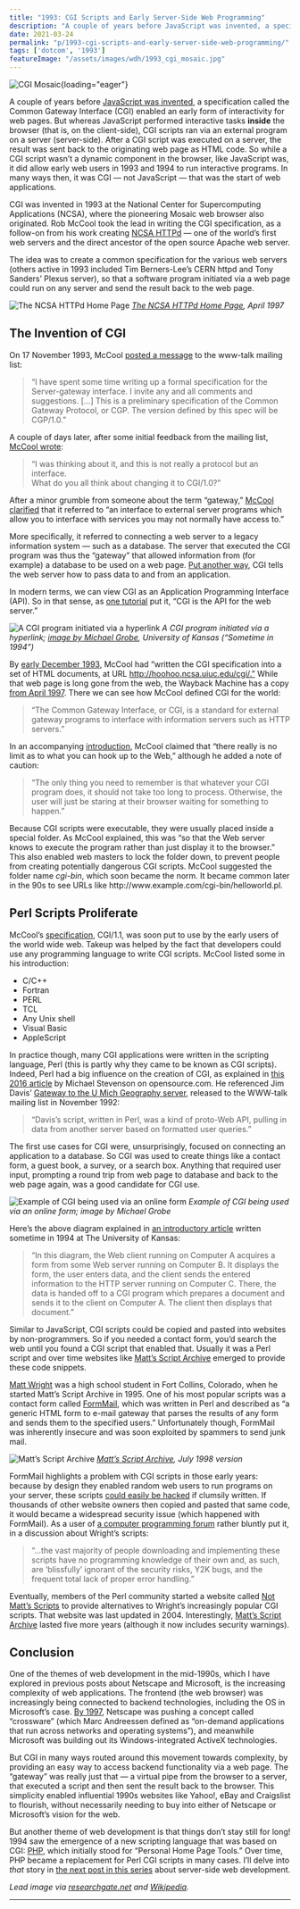 ```yaml
---
title: "1993: CGI Scripts and Early Server-Side Web Programming"
description: "A couple of years before JavaScript was invented, a specification called the Common Gateway Interface (CGI) enabled an early form of interactivity for web pages."
date: 2021-03-24
permalink: "p/1993-cgi-scripts-and-early-server-side-web-programming/"
tags: ['dotcom', '1993']
featureImage: "/assets/images/wdh/1993_cgi_mosaic.jpg"
---
```

![CGI Mosaic](/assets/images/wdh/1993_cgi_mosaic.jpg){loading="eager"}

A couple of years before [JavaScript was invented](https://webdevelopmenthistory.com/1995-the-birth-of-javascript/), a specification called the Common Gateway Interface (CGI) enabled an early form of interactivity for web pages. But whereas JavaScript performed interactive tasks **inside** the browser (that is, on the client-side), CGI scripts ran via an external program on a server (server-side). After a CGI script was executed on a server, the result was sent back to the originating web page as HTML code. So while a CGI script wasn’t a dynamic component in the browser, like JavaScript was, it did allow early web users in 1993 and 1994 to run interactive programs. In many ways then, it was CGI — not JavaScript — that was the start of web applications.

CGI was invented in 1993 at the National Center for Supercomputing Applications (NCSA), where the pioneering Mosaic web browser also originated. Rob McCool took the lead in writing the CGI specification, as a follow-on from his work creating [NCSA HTTPd](https://en.wikipedia.org/wiki/NCSA_HTTPd) — one of the world’s first web servers and the direct ancestor of the open source Apache web server.

The idea was to create a common specification for the various web servers (others active in 1993 included Tim Berners-Lee’s CERN httpd and Tony Sanders’ Plexus server), so that a software program initiated via a web page could run on any server and send the result back to the web page.

![The NCSA HTTPd Home Page](/assets/images/wdh/ncsa_http_homepage_april97-1024x704.jpg)
*[The NCSA HTTPd Home Page](https://web.archive.org/web/19970414055941/http://hoohoo.ncsa.uiuc.edu/), April 1997*

The Invention of CGI
--------------------

On 17 November 1993, McCool [posted a message](http://1997.webhistory.org/www.lists/www-talk.1993q4/0518.html) to the www-talk mailing list:

> “I have spent some time writing up a formal specification for the Server-gateway interface. I invite any and all comments and suggestions. \[…\] This is a preliminary specification of the Common Gateway Protocol, or CGP. The version defined by this spec will be CGP/1.0.”

A couple of days later, after some initial feedback from the mailing list, [McCool wrote](http://1997.webhistory.org/www.lists/www-talk.1993q4/0540.html):

> “I was thinking about it, and this is not really a protocol but an interface.  
What do you all think about changing it to CGI/1.0?”

After a minor grumble from someone about the term “gateway,” [McCool clarified](http://1997.webhistory.org/www.lists/www-talk.1993q4/0563.html) that it referred to “an interface to external server programs which allow you to interface with services you may not normally have access to.”

More specifically, it referred to connecting a web server to a legacy information system — such as a database. The server that executed the CGI program was thus the “gateway” that allowed information from (for example) a database to be used on a web page. [Put another way](https://stackoverflow.com/questions/2089271/what-is-common-gateway-interface-cgi), CGI tells the web server how to pass data to and from an application.

In modern terms, we can view CGI as an Application Programming Interface (API). So in that sense, as [one tutorial](http://www.whizkidtech.redprince.net/cgi-bin/tutorial) put it, “CGI is the API for the web server.”

![A CGI program initiated via a hyperlink](/assets/images/wdh/cgi1-1024x733.png)
*A CGI program initiated via a hyperlink; [image by Michael Grobe](http://condor.cc.ku.edu/~grobe/docs/forms-intro.shtml), University of Kansas (“Sometime in 1994”)*

By [early December 1993](http://1997.webhistory.org/www.lists/www-talk.1993q4/0685.html), McCool had “written the CGI specification into a set of HTML documents, at URL http://hoohoo.ncsa.uiuc.edu/cgi/.” While that web page is long gone from the web, the Wayback Machine has a copy [from April 1997](https://web.archive.org/web/19970414060000/http://hoohoo.ncsa.uiuc.edu/cgi/). There we can see how McCool defined CGI for the world:

> “The Common Gateway Interface, or CGI, is a standard for external gateway programs to interface with information servers such as HTTP servers.”

In an accompanying [introduction](https://web.archive.org/web/19971210170704/http://hoohoo.ncsa.uiuc.edu/cgi/intro.html), McCool claimed that “there really is no limit as to what you can hook up to the Web,” although he added a note of caution:

> “The only thing you need to remember is that whatever your CGI program does, it should not take too long to process. Otherwise, the user will just be staring at their browser waiting for something to happen.”

Because CGI scripts were executable, they were usually placed inside a special folder. As McCool explained, this was “so that the Web server knows to execute the program rather than just display it to the browser.” This also enabled web masters to lock the folder down, to prevent people from creating potentially dangerous CGI scripts. McCool suggested the folder name _cgi-bin_, which soon became the norm. It became common later in the 90s to see URLs like http&#58;&#47;&#47;www&#46;example&#46;com&#47;cgi-bin&#47;helloworld&#46;pl.

Perl Scripts Proliferate
------------------------

McCool’s [specification](https://web.archive.org/web/19971210170807/http://hoohoo.ncsa.uiuc.edu/cgi/interface.html), CGI/1.1, was soon put to use by the early users of the world wide web. Takeup was helped by the fact that developers could use any programming language to write CGI scripts. McCool listed some in his introduction:

*   C/C++
*   Fortran
*   PERL
*   TCL
*   Any Unix shell
*   Visual Basic
*   AppleScript

In practice though, many CGI applications were written in the scripting language, Perl (this is partly why they came to be known as CGI scripts). Indeed, Perl had a big influence on the creation of CGI, as explained in [this 2016 article](https://opensource.com/life/16/11/perl-and-birth-dynamic-web) by Michael Stevenson on opensource.com. He referenced Jim Davis’ [Gateway to the U Mich Geography server](https://lists.w3.org/Archives/Public/www-talk/1992NovDec/0060.html), released to the WWW-talk mailing list in November 1992:

> “Davis’s script, written in Perl, was a kind of proto-Web API, pulling in data from another server based on formatted user queries.”

The first use cases for CGI were, unsurprisingly, focused on connecting an application to a database. So CGI was used to create things like a contact form, a guest book, a survey, or a search box. Anything that required user input, prompting a round trip from web page to database and back to the web page again, was a good candidate for CGI use.

![Example of CGI being used via an online form](/assets/images/wdh/cgi2-1024x742.png)
*Example of CGI being used via an online form; image by Michael Grobe*

Here’s the above diagram explained in [an introductory article](http://condor.cc.ku.edu/~grobe/docs/forms-intro.shtml) written sometime in 1994 at The University of Kansas:

> “In this diagram, the Web client running on Computer A acquires a form from some Web server running on Computer B. It displays the form, the user enters data, and the client sends the entered information to the HTTP server running on Computer C. There, the data is handed off to a CGI program which prepares a document and sends it to the client on Computer A. The client then displays that document.”

Similar to JavaScript, CGI scripts could be copied and pasted into websites by non-programmers. So if you needed a contact form, you’d search the web until you found a CGI script that enabled that. Usually it was a Perl script and over time websites like [Matt’s Script Archive](https://web.archive.org/web/19980709151514/http://scriptarchive.com/) emerged to provide these code snippets.

[Matt Wright](https://web.archive.org/web/19970130232402/http://www.worldwidemart.com/mattw/) was a high school student in Fort Collins, Colorado, when he started Matt’s Script Archive in 1995. One of his most popular scripts was a contact form called [FormMail](http://www.scriptarchive.com/formmail.html), which was written in Perl and described as “a generic HTML form to e-mail gateway that parses the results of any form and sends them to the specified users.” Unfortunately though, FormMail was inherently insecure and was soon exploited by spammers to send junk mail.

![Matt’s Script Archive](/assets/images/wdh/matts_script_archive98-1024x754.jpg)
*[Matt’s Script Archive](https://web.archive.org/web/19980709151514/http://scriptarchive.com/), July 1998 version*

FormMail highlights a problem with CGI scripts in those early years: because by design they enabled random web users to run programs on your server, these scripts [could easily be hacked](https://web.archive.org/web/20020221182749/http://datacreek.net/webgear/tips/fmailspam.html) if clumsily written. If thousands of other website owners then copied and pasted that same code, it would became a widespread security issue (which happened with FormMail). As a user of [a computer programming forum](http://computer-programming-forum.com/53-perl/f47edf76a5dbbfa4.htm) rather bluntly put it, in a discussion about Wright’s scripts:

> “…the vast majority of people downloading and implementing these scripts have no programming knowledge of their own and, as such, are ‘blissfully’ ignorant of the security risks, Y2K bugs, and the frequent total lack of proper error handling.”

Eventually, members of the Perl community started a website called [Not Matt’s Scripts](http://nms-cgi.sourceforge.net/) to provide alternatives to Wright’s increasingly popular CGI scripts. That website was last updated in 2004. Interestingly, [Matt’s Script Archive](http://www.scriptarchive.com/) lasted five more years (although it now includes security warnings).

Conclusion
----------

One of the themes of web development in the mid-1990s, which I have explored in previous posts about Netscape and Microsoft, is the increasing complexity of web applications. The frontend (the web browser) was increasingly being connected to backend technologies, including the OS in Microsoft’s case. [By 1997](https://webdevelopmenthistory.com/1997-netscape-crossware-vs-the-windows-web/), Netscape was pushing a concept called “crossware” (which Marc Andreessen defined as “on-demand applications that run across networks and operating systems”), and meanwhile Microsoft was building out its Windows-integrated ActiveX technologies.

But CGI in many ways routed around this movement towards complexity, by providing an easy way to access backend functionality via a web page. The “gateway” was really just that — a virtual pipe from the browser to a server, that executed a script and then sent the result back to the browser. This simplicity enabled influential 1990s websites like Yahoo!, eBay and Craigslist to flourish, without necessarily needing to buy into either of Netscape or Microsoft’s vision for the web.

But another theme of web development is that things don’t stay still for long! 1994 saw the emergence of a new scripting language that was based on CGI: [PHP](https://www.php.net/manual/en/history.php.php), which initially stood for “Personal Home Page Tools.” Over time, PHP became a replacement for Perl CGI scripts in many cases. I’ll delve into _that_ story in [the next post in this series](https://webdevelopmenthistory.com/1995-php-quietly-launches-as-a-cgi-scripts-toolset/) about server-side web development.

*Lead image via [researchgate.net](https://www.researchgate.net/figure/Screenshot-of-the-Mosaic-browser-displaying-the-NCSAs-home-page-The-browser-was_fig1_304300437) and [Wikipedia](https://en.wikipedia.org/wiki/File:Common_Gateway_Interface_logo.svg).*

***